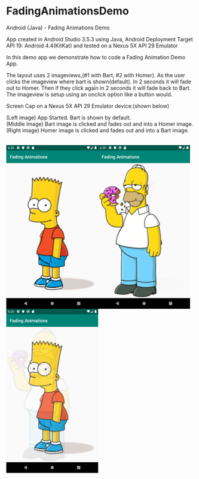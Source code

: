 # FadingAnimationsDemo
Android (Java) - Fading Animations Demo

App created in Android Studio 3.5.3 using Java, Android Deployment Target API 19: Android 4.4(KitKat) and tested on a Nexus 5X API 29 Emulator

In this demo app we demonstrate how to code a Fading Animation Demo App.

The layout uses 2 imageviews,(#1 with Bart, #2 with Homer). As the user clicks the imageview where bart is shown(default).
In 2 seconds it will fade out to Homer. Then if they click again in 2 seconds it will fade back to Bart. The imageview is
setup using an onclick option like a button would.

Screen Cap on a Nexus 5X API 29 Emulator device:(shown below)</br>

(Left image) App Started. Bart is shown by default.<br>
(Middle Image) Bart image is clicked and fades out and into a Homer image.<br>
(Right image) Homer image is clicked and fades out and into a Bart image.<br><br>

<p>
  <img align="left" src="https://github.com/digitalMirko/FadingAnimationsDemo/blob/master/SC01.png?raw=true" width="246"/> 
  <img align="left" src="https://github.com/digitalMirko/FadingAnimationsDemo/blob/master/SC02.png?raw=true" width="246"/> 
  <img align="left" src="https://github.com/digitalMirko/FadingAnimationsDemo/blob/master/SC03.png?raw=true" width="246"/> 
  
</p>
